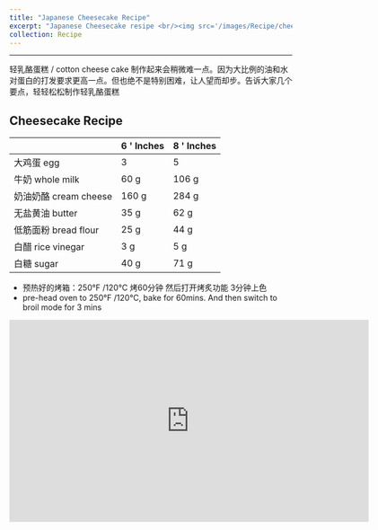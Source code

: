 ```yaml
---
title: "Japanese Cheesecake Recipe"
excerpt: "Japanese Cheesecake resipe <br/><img src='/images/Recipe/cheesecakeProf500X300.jpg'>"
collection: Recipe
---
```

___

轻乳酪蛋糕 / cotton cheese cake 制作起来会稍微难一点。因为大比例的油和水对蛋白的打发要求更高一点。但也绝不是特别困难，让人望而却步。告诉大家几个要点，轻轻松松制作轻乳酪蛋糕


## Cheesecake Recipe

|                                 | 6 ' Inches | 8 ' Inches |
| ------------------------------  | --- | --- |
| 大鸡蛋 egg                          | 3   | 5   |
| 牛奶 whole milk                            | 60 g | 106 g |
| 奶油奶酪 cream cheese                         | 160 g | 284 g |
| 无盐黄油 butter                         | 35  g | 62 g |
| 低筋面粉 bread flour                          | 25 g | 44 g |
| 白醋 rice vinegar                            | 3 g | 5 g |
| 白糖 sugar                            | 40 g | 71 g |

* 预热好的烤箱：250°F /120°C 烤60分钟 然后打开烤炙功能 3分钟上色 
* pre-head oven to 250°F /120°C, bake for 60mins. And then switch to broil mode for 3 mins

<iframe width="640" height="360" src="https://www.youtube.com/embed/HV-vaC7nDlo" frameborder="0" allow="accelerometer; autoplay; encrypted-media; gyroscope; picture-in-picture" allowfullscreen></iframe>